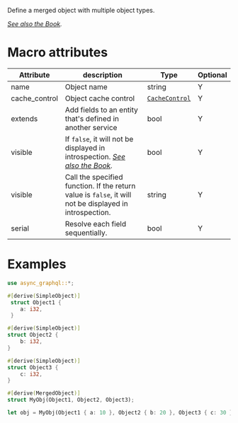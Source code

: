 Define a merged object with multiple object types.

*[See also the Book](https://async-graphql.github.io/async-graphql/en/merging_objects.html).*

# Macro attributes

| Attribute     | description               | Type     | Optional |
|---------------|---------------------------|----------|----------|
| name          | Object name               | string   | Y        |
| cache_control | Object cache control      | [`CacheControl`](struct.CacheControl.html) | Y        |
| extends       | Add fields to an entity that's defined in another service | bool | Y |
| visible       | If `false`, it will not be displayed in introspection. *[See also the Book](https://async-graphql.github.io/async-graphql/en/visibility.html).* | bool | Y |
| visible       | Call the specified function. If the return value is `false`, it will not be displayed in introspection. | string | Y |
| serial        | Resolve each field sequentially.         | bool        | Y        |

# Examples

```rust
use async_graphql::*;

#[derive(SimpleObject)]
 struct Object1 {
    a: i32,
 }

#[derive(SimpleObject)]
struct Object2 {
    b: i32,
}

#[derive(SimpleObject)]
struct Object3 {
    c: i32,
}

#[derive(MergedObject)]
struct MyObj(Object1, Object2, Object3);

let obj = MyObj(Object1 { a: 10 }, Object2 { b: 20 }, Object3 { c: 30 });
```
